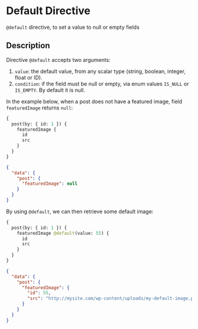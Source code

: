 # Default Directive

`@default` directive, to set a value to null or empty fields

## Description

Directive `@default` accepts two arguments:

1. `value`: the default value, from any scalar type (string, boolean, integer, float or ID).
2. `condition`: if the field must be null or empty, via enum values `IS_NULL` or `IS_EMPTY`. By default it is null.

In the example below, when a post does not have a featured image, field `featuredImage` returns `null`:

```graphql
{
  post(by: { id: 1 }) {
    featuredImage {
      id
      src
    }
  }
}
```

```json
{
  "data": {
    "post": {
      "featuredImage": null
    }
  }
}
```

By using `@default`, we can then retrieve some default image:

```graphql
{
  post(by: { id: 1 }) {
    featuredImage @default(value: 55) {
      id
      src
    }
  }
}
```

```json
{
  "data": {
    "post": {
      "featuredImage": {
        "id": 55,
        "src": "http://mysite.com/wp-content/uploads/my-default-image.png"
      }
    }
  }
}
```
